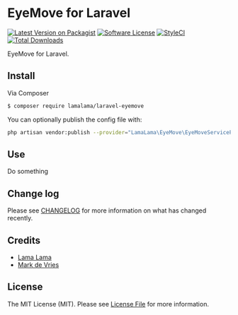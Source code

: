 # EyeMove for Laravel

[![Latest Version on Packagist](https://img.shields.io/packagist/v/lamalama/laravel-eyemove.svg?style=flat-square)](https://packagist.org/packages/lamalama/laravel-eyemove)
[![Software License](https://img.shields.io/badge/license-MIT-brightgreen.svg?style=flat-square)](LICENSE.md)
[![StyleCI](https://github.styleci.io/repos/268217938/shield?branch=master)](https://github.styleci.io/repos/268217938)
[![Total Downloads](https://img.shields.io/packagist/dt/lamalama/laravel-eyemove.svg?style=flat-square)](https://packagist.org/packages/lamalama/laravel-eyemove)

EyeMove for Laravel.

## Install

Via Composer

``` bash
$ composer require lamalama/laravel-eyemove
```

You can optionally publish the config file with:
```bash
php artisan vendor:publish --provider="LamaLama\EyeMove\EyeMoveServiceProvider" --tag="config"
```

## Use

Do something

## Change log

Please see [CHANGELOG](CHANGELOG.md) for more information on what has changed recently.

## Credits

- [Lama Lama](https://github.com/lamalamaNL)
- [Mark de Vries](https://github.com/lamalamaMark)

## License

The MIT License (MIT). Please see [License File](LICENSE.md) for more information.
